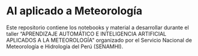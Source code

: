 # AI aplicado a Meteorología

Este repositorio contiene los notebooks y material a desarrollar durante el taller “APRENDIZAJE AUTOMÁTICO E INTELIGENCIA ARTIFICIAL APLICADOS A LA METEOROLOGÍA" organizado por el Servicio Nacional de Meteorología e Hidrología del Perú (SENAMHI).